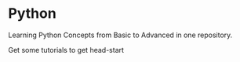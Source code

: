 # Python

Learning Python Concepts from Basic to Advanced in one repository.

Get some tutorials to get head-start 
